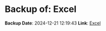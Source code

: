 # Backup of: Excel

**Backup Date**: 2024-12-21 12:19:43
**Link**: [Excel](https://przemienniki.net/export/przemienniki.xls)
